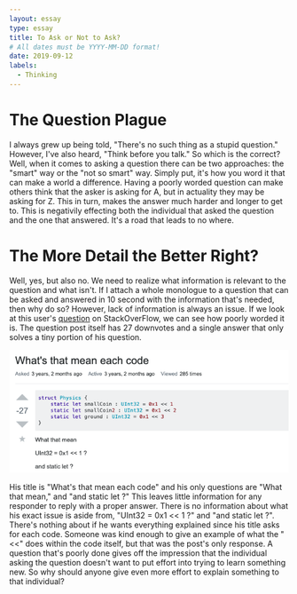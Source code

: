 ```yaml
---
layout: essay
type: essay
title: To Ask or Not to Ask?
# All dates must be YYYY-MM-DD format!
date: 2019-09-12
labels:
  - Thinking
---
```


# The Question Plague #
I always grew up being told, "There's no such thing as a stupid question." However, I've also heard, "Think before you talk." So which is the correct? Well, when it comes to asking a question there can be two approaches: the "smart" way or the "not so smart" way. Simply put, it's how you word it that can make a world a difference. Having a poorly worded question can make others think that the asker is asking for A, but in actuality they may be asking for Z. This in turn, makes the answer much harder and longer to get to. This is negativily effecting both the individual that asked the question and the one that answered. It's a road that leads to no where.

# The More Detail the Better Right? #
Well, yes, but also no. We need to realize what information is relevant to the question and what isn't. If I attach a whole monologue to a question that can be asked and answered in 10 second with the information that's needed, then why do so? However, lack of information is always an issue. If we look at this user's [question](https://stackoverflow.com/questions/37913482/whats-that-mean-each-code) on StackOverFlow, we can see how poorly worded it is. The question post itself has 27 downvotes and a single answer that only solves a tiny portion of his question. 

<div class="ui fluid images" align="center">
  <img class="ui image" src="../images/badquestion.PNG">
</div>

His title is "What's that mean each code" and his only questions are "What that mean," and "and static let ?" This leaves little information for any responder to reply with a proper answer. There is no information about what his exact issue is aside from, "UInt32 = 0x1 << 1 ?" and "and static let ?". There's nothing about if he wants everything explained since his title asks for each code. Someone was kind enough to give an example of what the "<<" does within the code itself, but that was the post's only response. A question that's poorly done gives off the impression that the individual asking the question doesn't want to put effort into trying to learn something new. So why should anyone give even more effort to explain something to that individual?

